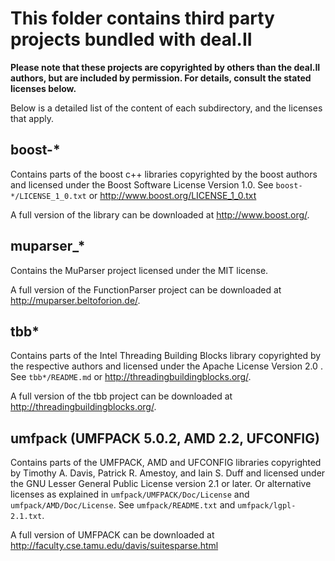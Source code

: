 This folder contains third party projects bundled with deal.II
==============================================================

**Please note that these projects are copyrighted by others than the deal.II
authors, but are included by permission. For details, consult the stated
licenses below.**

Below is a detailed list of the content of each subdirectory, and the
licenses that apply.


boost-*
-------

Contains parts of the boost c++ libraries copyrighted by the boost authors
and licensed under the Boost Software License Version 1.0. See
`boost-*/LICENSE_1_0.txt` or http://www.boost.org/LICENSE_1_0.txt

A full version of the library can be downloaded at http://www.boost.org/.


muparser_*
----------

Contains the MuParser project licensed under the MIT license.

A full version of the FunctionParser project can be downloaded at
http://muparser.beltoforion.de/.


tbb*
----

Contains parts of the Intel Threading Building Blocks library copyrighted
by the respective authors and licensed under the Apache License Version 2.0
. See `tbb*/README.md` or http://threadingbuildingblocks.org/.

A full version of the tbb project can be downloaded at
http://threadingbuildingblocks.org/.


umfpack  (UMFPACK 5.0.2, AMD 2.2, UFCONFIG)
-------------------------------------------

Contains parts of the UMFPACK, AMD and UFCONFIG libraries copyrighted by
Timothy A. Davis, Patrick R. Amestoy, and Iain S. Duff and licensed under
the GNU Lesser General Public License version 2.1 or later. Or alternative
licenses as explained in `umfpack/UMFPACK/Doc/License` and
`umfpack/AMD/Doc/License`. See `umfpack/README.txt` and
`umfpack/lgpl-2.1.txt`.

A full version of UMFPACK can be downloaded at
http://faculty.cse.tamu.edu/davis/suitesparse.html
